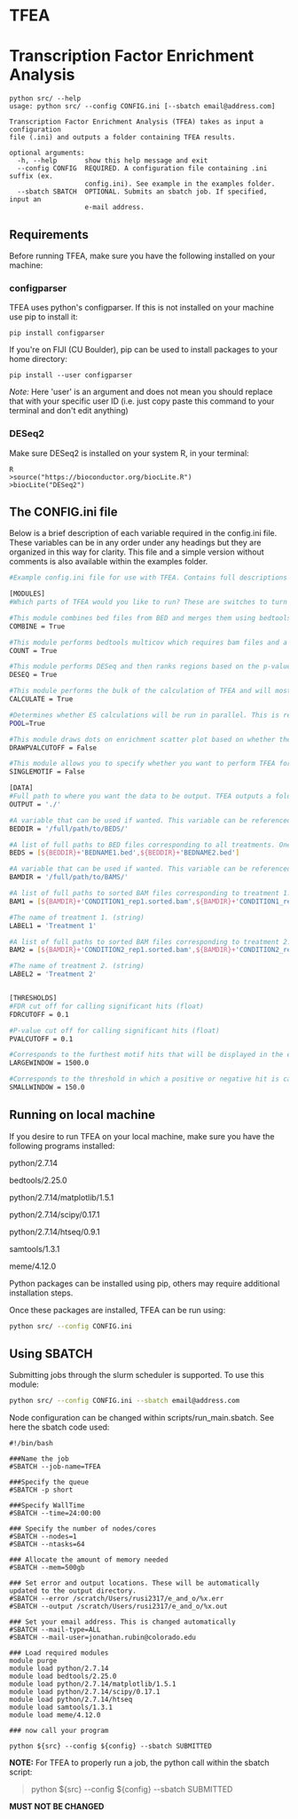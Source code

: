 TFEA
====
# Transcription Factor Enrichment Analysis
  
```
python src/ --help
usage: python src/ --config CONFIG.ini [--sbatch email@address.com]

Transcription Factor Enrichment Analysis (TFEA) takes as input a configuration
file (.ini) and outputs a folder containing TFEA results.

optional arguments:
  -h, --help       show this help message and exit
  --config CONFIG  REQUIRED. A configuration file containing .ini suffix (ex.
                   config.ini). See example in the examples folder.
  --sbatch SBATCH  OPTIONAL. Submits an sbatch job. If specified, input an
                   e-mail address.
 ```
 
 
 
## Requirements
Before running TFEA, make sure you have the following installed on your machine:

  ### configparser
  TFEA uses python's configparser. If this is not installed on your machine use pip to install it:

  ```
  pip install configparser
  ```

  If you're on FIJI (CU Boulder), pip can be used to install packages to your home directory:

  ```
  pip install --user configparser
  ```
  *Note:* Here 'user' is an argument and does not mean you should replace that with your specific user ID (i.e. just copy paste this command to your terminal and don't edit anything)


  ### DESeq2
  Make sure DESeq2 is installed on your system R, in your terminal:
    
  ```
  R
  >source("https://bioconductor.org/biocLite.R")
  >biocLite("DESeq2")
  ```



## The CONFIG.ini file
Below is a brief description of each variable required in the config.ini file. These variables can be in any order under any headings but they are organized in this way for clarity. This file and a simple version without comments is also available within the examples folder.

  ```bash
  #Example config.ini file for use with TFEA. Contains full descriptions of all variables.

  [MODULES]
  #Which parts of TFEA would you like to run? These are switches to turn on/off different modules in TFEA

  #This module combines bed files from BED and merges them using bedtools. If False, it will assume BEDS[0] contains the bed file of interest (must be a sorted bed file). (boolean)
  COMBINE = True

  #This module performs bedtools multicov which requires bam files and a bed file. It will count reads for each bam file across all regions in the inputted bed file. (boolean)
  COUNT = True

  #This module performs DESeq and then ranks regions based on the p-value obtained from DESeq, if you set this to false, TFEA will look for the DESeq file within your specified output directory. (boolean)
  DESEQ = True

  #This module performs the bulk of the calculation of TFEA and will most likely take the longest. Unless you just want to generate files, this should usually be set to True. (boolean)
  CALCULATE = True

  #Determines whether ES calculations will be run in parallel. This is recommended to speed up the process.       (boolean)
  POOL=True

  #This module draws dots on enrichment scatter plot based on whether they are less than the specified p-value cutoff. (boolean)
  DRAWPVALCUTOFF = False

  #This module allows you to specify whether you want to perform TFEA for all motifs in the specified database or whether you want to do just one motif. If you want to do a single motif, you must specify the exact name of the motif (ex. SINGLEMOTIF = 'HO_SP3_HUMAN.H10MO.B.bed'). (boolean)
  SINGLEMOTIF = False

  [DATA]
  #Full path to where you want the data to be output. TFEA outputs a folder with results. (string)
  OUTPUT = './'

  #A variable that can be used if wanted. This variable can be referenced later on using ${BEDDIR} (optional string)
  BEDDIR = '/full/path/to/BEDS/'

  #A list of full paths to BED files corresponding to all treatments. One or multiple BED files can be used but they MUST be within a list. (list of strings)
  BEDS = [${BEDDIR}+'BEDNAME1.bed',${BEDDIR}+'BEDNAME2.bed']

  #A variable that can be used if wanted. This variable can be referenced later on using ${BAMDIR} (optional string)
  BAMDIR = '/full/path/to/BAMS/'

  #A list of full paths to sorted BAM files corresponding to treatment 1. (list of strings)
  BAM1 = [${BAMDIR}+'CONDITION1_rep1.sorted.bam',${BAMDIR}+'CONDITION1_rep2.sorted.bam']

  #The name of treatment 1. (string)
  LABEL1 = 'Treatment 1'

  #A list of full paths to sorted BAM files corresponding to treatment 2. (list of strings)
  BAM2 = [${BAMDIR}+'CONDITION2_rep1.sorted.bam',${BAMDIR}+'CONDITION2_rep2.sorted.bam']

  #The name of treatment 2. (string)
  LABEL2 = 'Treatment 2'


  [THRESHOLDS]
  #FDR cut off for calling significant hits (float)
  FDRCUTOFF = 0.1

  #P-value cut off for calling significant hits (float)
  PVALCUTOFF = 0.1

  #Corresponds to the furthest motif hits that will be displayed in the enrichment scatter plot. This does not affect results (float)
  LARGEWINDOW = 1500.0

  #Corresponds to the threshold in which a positive or negative hit is called. Changing this parameter will change your results, only change if you have a good reason to do so. (float)
  SMALLWINDOW = 150.0
  ```



## Running on local machine
If you desire to run TFEA on your local machine, make sure you have the following programs installed:

  python/2.7.14
  
  bedtools/2.25.0
  
  python/2.7.14/matplotlib/1.5.1
  
  python/2.7.14/scipy/0.17.1
  
  python/2.7.14/htseq/0.9.1
  
  samtools/1.3.1
  
  meme/4.12.0

Python packages can be installed using pip, others may require additional installation steps.

Once these packages are installed, TFEA can be run using:

  ```bash
  python src/ --config CONFIG.ini
  ```



## Using SBATCH
Submitting jobs through the slurm scheduler is supported. To use this module:

  ```bash
  python src/ --config CONFIG.ini --sbatch email@address.com
  ```


Node configuration can be changed within scripts/run_main.sbatch. See here the sbatch code used:

  ```qsub
  #!/bin/bash

  ###Name the job
  #SBATCH --job-name=TFEA

  ###Specify the queue
  #SBATCH -p short

  ###Specify WallTime
  #SBATCH --time=24:00:00

  ### Specify the number of nodes/cores
  #SBATCH --nodes=1
  #SBATCH --ntasks=64

  ### Allocate the amount of memory needed
  #SBATCH --mem=500gb

  ### Set error and output locations. These will be automatically updated to the output directory.
  #SBATCH --error /scratch/Users/rusi2317/e_and_o/%x.err
  #SBATCH --output /scratch/Users/rusi2317/e_and_o/%x.out

  ### Set your email address. This is changed automatically
  #SBATCH --mail-type=ALL
  #SBATCH --mail-user=jonathan.rubin@colorado.edu

  ### Load required modules
  module purge
  module load python/2.7.14
  module load bedtools/2.25.0
  module load python/2.7.14/matplotlib/1.5.1
  module load python/2.7.14/scipy/0.17.1
  module load python/2.7.14/htseq
  module load samtools/1.3.1
  module load meme/4.12.0

  ### now call your program

  python ${src} --config ${config} --sbatch SUBMITTED
  ```
**NOTE:** For TFEA to properly run a job, the python call within the sbatch script:
>python ${src} --config ${config} --sbatch SUBMITTED

**MUST NOT BE CHANGED**
